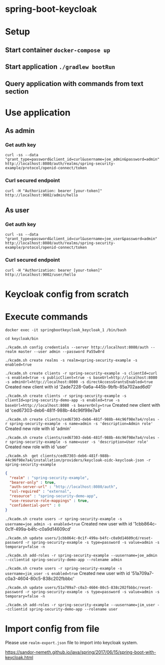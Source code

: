 # spring-boot-keycloak

# Setup
## Start container `docker-compose up`
## Start application `./gradlew bootRun`
## Query application with commands from text section

# Use application

## As admin
### Get auth key
`curl -ss --data "grant_type=password&client_id=curl&username=joe_admin&password=admin" http://localhost:8080/auth/realms/spring-security-example/protocol/openid-connect/token`

### Curl secured endpoint
`curl -H "Authorization: bearer [your-token]" http://localhost:9002/admin/hello`

## As user
### Get auth key
`curl -ss --data "grant_type=password&client_id=curl&username=joe_user&password=admin" http://localhost:8080/auth/realms/spring-security-example/protocol/openid-connect/token`

### Curl secured endpoint
`curl -H "Authorization: bearer [your-token]" http://localhost:9002/user/hello`

# Keycloak config from scratch
# Execute commands
`docker exec -it springbootkeycloak_keycloak_1 /bin/bash`

`cd keycloak/bin`

`./kcadm.sh config credentials --server http://localhost:8080/auth --realm master --user admin --password Pa55w0rd`

`./kcadm.sh create realms -s realm=spring-security-example -s enabled=true`

`./kcadm.sh create clients -r spring-security-example -s clientId=curl -s enabled=true -s publicClient=true -s baseUrl=http://localhost:8080 -s adminUrl=http://localhost:8080 -s directAccessGrantsEnabled=true`
Created new client with id '2ade7228-0a6a-445b-9bfb-85a702aad6d0'

`./kcadm.sh create clients -r spring-security-example -s clientId=spring-security-demo-app -s enabled=true -s baseUrl=http://localhost:8080 -s bearerOnly=true`
Created new client with id 'ced67303-deb6-481f-988b-44c96f98e7a4'

`./kcadm.sh create clients/ced67303-deb6-481f-988b-44c96f98e7a4/roles -r spring-security-example -s name=admin -s 'description=Admin role'`
Created new role with id 'admin'

`./kcadm.sh create clients/ced67303-deb6-481f-988b-44c96f98e7a4/roles -r spring-security-example -s name=user -s 'description=User role'`
Created new role with id 'user'


`./kcadm.sh  get clients/ced67303-deb6-481f-988b-44c96f98e7a4/installation/providers/keycloak-oidc-keycloak-json -r spring-security-example`
```json
{
  "realm" : "spring-security-example",
  "bearer-only" : true,
  "auth-server-url" : "http://localhost:8080/auth",
  "ssl-required" : "external",
  "resource" : "spring-security-demo-app",
  "use-resource-role-mappings" : true,
  "confidential-port" : 0
}
```
`./kcadm.sh create users -r spring-security-example -s username=joe_admin -s enabled=true`
Created new user with id '1cbb864c-0c1f-499a-b4fc-c0a9d14609cd'

`./kcadm.sh update users/1cbb864c-0c1f-499a-b4fc-c0a9d14609cd/reset-password -r spring-security-example -s type=password -s value=admin -s temporary=false -n`

`./kcadm.sh add-roles -r spring-security-example --uusername=joe_admin --cclientid spring-security-demo-app --rolename admin`

`./kcadm.sh create users -r spring-security-example -s username=jim_user -s enabled=true`
Created new user with id '51a709a7-c0a3-4604-80c5-838c202fbbbc'

`./kcadm.sh update users/51a709a7-c0a3-4604-80c5-838c202fbbbc/reset-password -r spring-security-example -s type=password -s value=admin -s temporary=false -n`

`./kcadm.sh add-roles -r spring-security-example --uusername=jim_user --cclientid spring-security-demo-app --rolename user`

# Import config from file

Please use `realm-export.json` file to import into keycloak system.
 
https://sandor-nemeth.github.io/java/spring/2017/06/15/spring-boot-with-keycloak.html